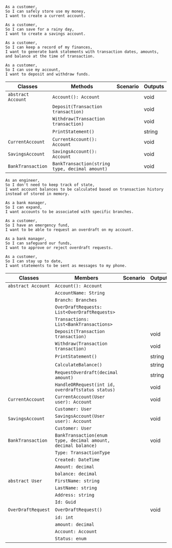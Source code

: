 ```
As a customer,
So I can safely store use my money,
I want to create a current account.

As a customer,
So I can save for a rainy day,
I want to create a savings account.

As a customer,
So I can keep a record of my finances,
I want to generate bank statements with transaction dates, amounts, and balance at the time of transaction.

As a customer,
So I can use my account,
I want to deposit and withdraw funds.
```

| Classes			| Methods                                       | Scenario               | Outputs  |
|-------------------|-----------------------------------------------|------------------------|----------|
| `abstract Account`| `Account(): Account`						    |						 |void	    |
|					| `Deposit(Transaction transaction)`		    |						 |void		|
|					| `Withdraw(Transaction transaction)`			|						 |void		|
|					| `PrintStatement()`							|						 |string	|
| `CurrentAccount`	| `CurrentAccount(): Account`				    |						 |void	    |
| `SavingsAccount`	| `SavingsAccount(): Account`				    |						 |void		|
| `BankTransaction`	| `BankTransaction(string type, decimal amount)`	|					     |void		|

```
As an engineer,
So I don't need to keep track of state,
I want account balances to be calculated based on transaction history instead of stored in memory.

As a bank manager,
So I can expand,
I want accounts to be associated with specific branches.

As a customer,
So I have an emergency fund,
I want to be able to request an overdraft on my account.

As a bank manager,
So I can safeguard our funds,
I want to approve or reject overdraft requests.

As a customer,
So I can stay up to date,
I want statements to be sent as messages to my phone.
```

| Classes			| Members                                       | Scenario               | Outputs  |
|-------------------|-----------------------------------------------|------------------------|----------|
| `abstract Account`| `Account(): Account`						    |						 |		    |
|					| `AccountName: String`						    |						 |		    |
|					| `Branch: Branches`						    |						 |		    |
|					| `OverDraftRequests: List<OverDraftRequests>`	|						 |		    |
|					| `Transactions: List<BankTransactions>`	    |						 |		    |
|					| `Deposit(Transaction transaction)`		    |						 |void		|
|					| `Withdraw(Transaction transaction)`			|						 |void		|
|					| `PrintStatement()`							|						 |string	|
|					| `CalculateBalance()`							|						 |string	|
|					| `RequestOverdraft(decimal amount)`	   		|						 |string	|
|					| `HandleORRequest(int id, overdraftstatus status)`|					 |void		|
| `CurrentAccount`	| `CurrentAccount(User user): Account`			|						 |void	    |
|					| `Customer: User`								|						 |		    |
| `SavingsAccount`	| `SavingsAccount(User user): Account`			|						 |void		|
|					| `Customer: User`								|						 |		    |
| `BankTransaction`	| `BankTransaction(enum type, decimal amount, decimal balance)`|		     |void		|
|					| `Type: TransactionType`						|					     |			|
|					| `Created: DateTime`							|					     |			|
|					| `Amount: decimal`								|					     |			|
|					| `balance: decimal`							|					     |			|
|`abstract User`	| `FirstName: string`							|					     |			|
|					| `LastName: string`							|					     |			|
|					| `Address: string`								|					     |			|
|					| `Id: Guid`									|					     |			|
|`OverDraftRequest`	| `OverDraftRequest()`							|					     |void		|
|					| `id: int`										|					     |			|
|					| `amount: decimal`								|					     |			|
|					| `Account: Account`							|					     |			|
|					| `Status: enum`								|					     |			|


